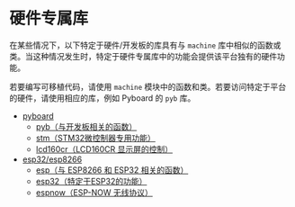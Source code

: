 # 硬件专属库

在某些情况下，以下特定于硬件/开发板的库具有与 `machine` 库中相似的函数或类。当这种情况发生时，特定于硬件专属库中的功能会提供该平台独有的硬件功能。

若要编写可移植代码，请使用 `machine` 模块中的函数和类。若要访问特定于平台的硬件，请使用相应的库，例如 Pyboard 的 `pyb` 库。

- [pyboard](pyboard/readme.md)
  - [pyb（与开发板相关的函数）](pyboard/pyb/readme.md)
  - [stm（STM32微控制器专用功能）](pyboard/stm/readme.md)
  - [lcd160cr（LCD160CR 显示屏的控制）](pyboard/lcd160cr/readme.md)
- [esp32/esp8266](esp8266_esp32/readme.md)
  - [esp（与 ESP8266 和 ESP32 相关的函数）](esp8266_esp32/esp/readme.md)
  - [esp32（特定于ESP32的功能）](esp8266_esp32/esp32/readme.md)
  - [espnow（ESP-NOW 无线协议）](esp8266_esp32/espnow/readme.md)